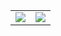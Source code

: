 <a href="https://github.com/DargonXuan">
  <table>
    <tr>
      <td>
        <img align="center" src="https://github-readme-stats.vercel.app/api?username=DargonXuan&include_all_commits=true&show_icons=true&hide_border=true&count_private=true" />
      </td>
      <td>
        <img align="center" src="https://github-readme-stats.vercel.app/api/top-langs/?username=DargonXuan&layout=compact&hide_border=true" />
      </td>
    </tr>
  </table>
</a>

